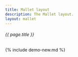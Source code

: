 ```yaml
---
title: Mallet layout
description: The Mallet layout.
layout: mallet
---
```

###### _{{ page.title }}_

{% include demo-new.md %}
